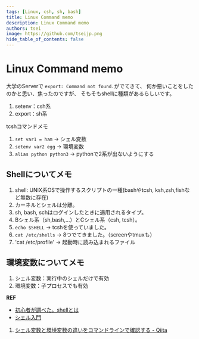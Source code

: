 ```yaml
---
tags: [Linux, csh, sh, bash]
title: Linux Command memo
description: Linux Command memo
authors: tsei
image: https://github.com/tseijp.png
hide_table_of_contents: false
---
```


# Linux Command memo
大学のServerで `export: Command not found.`がでてきて、
何か悪いことをしたのかと思い、焦ったのですが、
そもそもshellに種類があるらしいです。

1. setenv：csh系
1. export：sh系

tcshコマンドメモ

1. `set var1 = ham` → シェル変数
1. `setenv var2 egg` → 環境変数
1. `alias python python3` → pythonで2系が出ないようにする

## Shellについてメモ
1. shell: UNIX系OSで操作するスクリプトの一種(bashやtcsh, ksh,zsh,fishなど無数に存在)
1. カーネルとシェルは分離。
1. sh, bash, schはログインしたときに適用されるタイプ。
1. Bシェル系（sh,bash,...）とCシェル系（csh, tcsh）。
1. `echo $SHELL` → tcshを使っていました。
1. `cat /etc/shells` → 8つでてきました。（screenやtmuxも）
1. 'cat /etc/profile' → 起動時に読み込まれるファイル

## 環境変数についてメモ
1. シェル変数：実行中のシェルだけで有効
1. 環境変数：子プロセスでも有効

__REF__
- [初心者が調べた。shellとは](https://qiita.com/ycoda/items/87d23b818cb06ba1c348)
- [シェル入門](http://webcache.googleusercontent.com/search?q=cache:RYdotdNX1RUJ:www-kn.sp.u-tokai.ac.jp/com/computer/shell/shell.html+&cd=7&hl=ja&ct=clnk&gl=jp)
1. [シェル変数と環境変数の違いをコマンドラインで確認する - Qiita](https://qiita.com/kure/items/f76d8242b97280a247a1)
